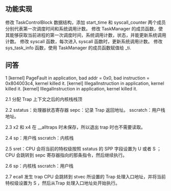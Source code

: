 ## 功能实现
修改 TaskControlBlock 数据结构，添加 start_time 和 syscall_counter 两个成员分别代表第一次调度时间和系统调用计数。
修改 TaskManager 的成员函数，使其能够获取当前进程的第一次调度时间，系统调用计数，状态，并能更新系统调用计数。
修改 syscall 函数，每次进入 syscall 函数时，更新系统调用计数。
修改 sys_task_info 函数，使用 TaskManager 的成员函数赋值给 _ti.

## 问答
1 [kernel] PageFault in application, bad addr = 0x0, bad instruction = 0x804003c4, kernel killed it.
[kernel] IllegalInstruction in application, kernel killed it.
[kernel] IllegalInstruction in application, kernel killed it.

2.1 分配 Trap 上下文之后的内核栈栈顶

2.2 sstatus：处理器状态寄存器
    sepc：记录 Trap 返回地址。
    sscratch：用户栈地址。

2.3 x2 和 x4 在 __alltraps 时未保存，所以退出 trap 时也不需要读取。

2.4 sp：用户栈
    sscratch：内核栈

2.5 sret：CPU 会将当前的特权级按照 sstatus 的 SPP 字段设置为 U 或者 S ；CPU 会跳转到 sepc 寄存器指向的那条指令，然后继续执行。

2.6 sp：内核栈
    sscratch：用户栈

2.7 ecall 发生 trap CPU 会跳转到 stvec 所设置的 Trap 处理入口地址，并将当前特权级设置为 S ，然后从Trap 处理入口地址处开始执行。